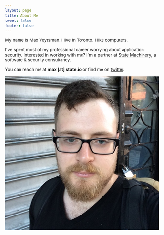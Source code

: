 ```yaml
---
layout: page
title: About Me
tweet: false
footer: false
---
```



My name is Max Veytsman.  I live in Toronto.  I like computers.

I've spent most of my professional career worrying about application security.  Interested in working with me?  I'm a partner at [State Machinery](http://state.io), a software & security consultancy.

You can reach me at **max [at] state.io** or find me on [twitter](http://twitter.com/mveytsman).

![](/assets/images/about/me.jpg)
